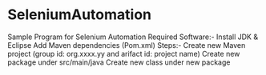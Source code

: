 # SeleniumAutomation
Sample Program for Selenium Automation
Required Software:-
  Install JDK & Eclipse
  Add Maven dependencies (Pom.xml)
Steps:-
Create new Maven project (group id: org.xxxx.yy and arifact id: project name)
Create new package under src/main/java 
Create new class under new package




